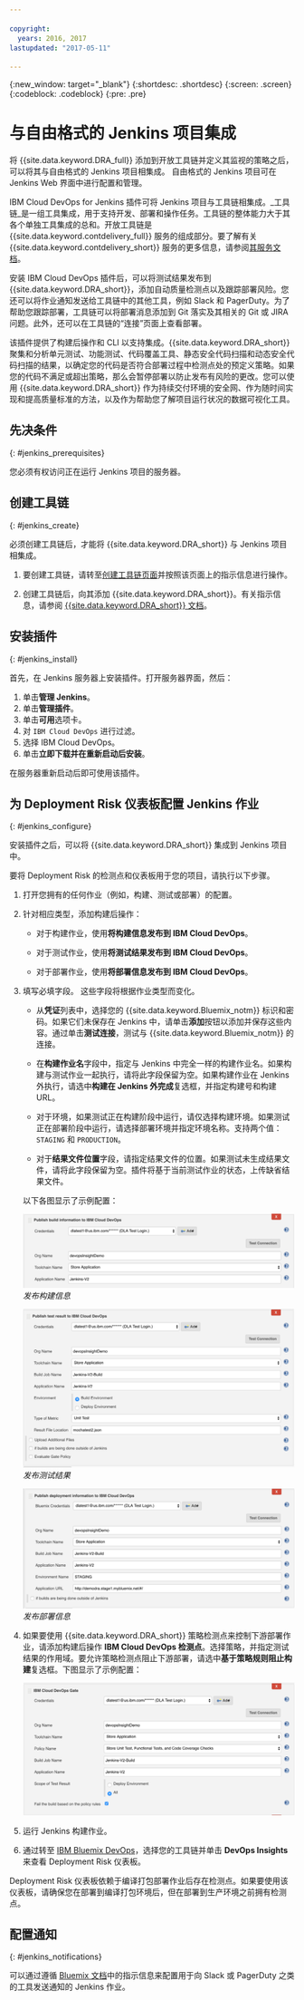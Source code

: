 ```yaml
---

copyright:
  years: 2016, 2017
lastupdated: "2017-05-11"

---
```


{:new_window: target="_blank"}
{:shortdesc: .shortdesc}
{:screen: .screen}
{:codeblock: .codeblock}
{:pre: .pre}

# 与自由格式的 Jenkins 项目集成

将 {{site.data.keyword.DRA_full}} 添加到开放工具链并定义其监视的策略之后，可以将其与自由格式的 Jenkins 项目相集成。
自由格式的 Jenkins 项目可在 Jenkins Web 界面中进行配置和管理。 

IBM Cloud DevOps for Jenkins 插件可将 Jenkins 项目与工具链相集成。_工具链_是一组工具集成，用于支持开发、部署和操作任务。工具链的整体能力大于其各个单独工具集成的总和。开放工具链是 {{site.data.keyword.contdelivery_full}} 服务的组成部分。要了解有关 {{site.data.keyword.contdelivery_short}} 服务的更多信息，请参阅[其服务文档](https://console.ng.bluemix.net/docs/services/ContinuousDelivery/cd_about.html)。

安装 IBM Cloud DevOps 插件后，可以将测试结果发布到 {{site.data.keyword.DRA_short}}，添加自动质量检测点以及跟踪部署风险。您还可以将作业通知发送给工具链中的其他工具，例如 Slack 和 PagerDuty。为了帮助您跟踪部署，工具链可以将部署消息添加到 Git 落实及其相关的 Git 或 JIRA 问题。此外，还可以在工具链的“连接”页面上查看部署。 

该插件提供了构建后操作和 CLI 以支持集成。{{site.data.keyword.DRA_short}} 聚集和分析单元测试、功能测试、代码覆盖工具、静态安全代码扫描和动态安全代码扫描的结果，以确定您的代码是否符合部署过程中检测点处的预定义策略。如果您的代码不满足或超出策略，那么会暂停部署以防止发布有风险的更改。您可以使用 {{site.data.keyword.DRA_short}} 作为持续交付环境的安全网、作为随时间实现和提高质量标准的方法，以及作为帮助您了解项目运行状况的数据可视化工具。

## 先决条件
{: #jenkins_prerequisites}

您必须有权访问正在运行 Jenkins 项目的服务器。

## 创建工具链
{: #jenkins_create}

必须创建工具链后，才能将 {{site.data.keyword.DRA_short}} 与 Jenkins 项目相集成。 

1. 要创建工具链，请转至[创建工具链页面](https://console.ng.bluemix.net/devops/create)并按照该页面上的指示信息进行操作。 

2. 创建工具链后，向其添加 {{site.data.keyword.DRA_short}}。有关指示信息，请参阅 [{{site.data.keyword.DRA_short}} 文档](https://console.ng.bluemix.net/docs/services/DevOpsInsights/index.html)。 

## 安装插件
{: #jenkins_install}

首先，在 Jenkins 服务器上安装插件。打开服务器界面，然后：

1. 单击**管理 Jenkins**。
2. 单击**管理插件**。 
3. 单击**可用**选项卡。
4. 对 `IBM Cloud DevOps` 进行过滤。 
5. 选择 IBM Cloud DevOps。
6. 单击**立即下载并在重新启动后安装**。 

在服务器重新启动后即可使用该插件。  

## 为 Deployment Risk 仪表板配置 Jenkins 作业
{: #jenkins_configure}

安装插件之后，可以将 {{site.data.keyword.DRA_short}} 集成到 Jenkins 项目中。 

要将 Deployment Risk 的检测点和仪表板用于您的项目，请执行以下步骤。

1. 打开您拥有的任何作业（例如，构建、测试或部署）的配置。

2. 针对相应类型，添加构建后操作：

   * 对于构建作业，使用**将构建信息发布到 IBM Cloud DevOps**。
   
   * 对于测试作业，使用**将测试结果发布到 IBM Cloud DevOps**。
   
   * 对于部署作业，使用**将部署信息发布到 IBM Cloud DevOps**。
   
3. 填写必填字段。
这些字段将根据作业类型而变化。 

   * 从**凭证**列表中，选择您的 {{site.data.keyword.Bluemix_notm}} 标识和密码。如果它们未保存在 Jenkins 中，请单击**添加**按钮以添加并保存这些内容。通过单击**测试连接**，测试与 {{site.data.keyword.Bluemix_notm}} 的连接。
   
   * 在**构建作业名**字段中，指定与 Jenkins 中完全一样的构建作业名。如果构建与测试作业一起执行，请将此字段保留为空。如果构建作业在 Jenkins 外执行，请选中**构建在 Jenkins 外完成**复选框，并指定构建号和构建 URL。
   
   * 对于环境，如果测试正在构建阶段中运行，请仅选择构建环境。如果测试正在部署阶段中运行，请选择部署环境并指定环境名称。支持两个值：`STAGING` 和 `PRODUCTION`。
   
   * 对于**结果文件位置**字段，请指定结果文件的位置。如果测试未生成结果文件，请将此字段保留为空。插件将基于当前测试作业的状态，上传缺省结果文件。

   以下各图显示了示例配置：
   
   ![上传构建信息](images/Upload-Build-Info.png "将构建信息发布到 DRA")
   _发布构建信息_
   
   ![上传测试结果](images/Upload-Test-Result.png "将测试结果发布到 DRA")
   _发布测试结果_
   
   ![上传部署信息](images/Upload-Deployment-Info.png "将部署信息发布到 DRA")
   _发布部署信息_

4. 如果要使用 {{site.data.keyword.DRA_short}} 策略检测点来控制下游部署作业，请添加构建后操作 **IBM Cloud DevOps 检测点**。选择策略，并指定测试结果的作用域。要允许策略检测点阻止下游部署，请选中**基于策略规则阻止构建**复选框。下图显示了示例配置：

    ![DevOps Insights 检测点](images/DRA-Gate.png "DevOps Insights 检测点")

5. 运行 Jenkins 构建作业。

6. 通过转至 [IBM Bluemix DevOps](https://console.ng.bluemix.net/devops)，选择您的工具链并单击 **DevOps Insights** 来查看 Deployment Risk 仪表板。

Deployment Risk 仪表板依赖于编译打包部署作业后存在检测点。如果要使用该仪表板，请确保您在部署到编译打包环境后，但在部署到生产环境之前拥有检测点。
    
## 配置通知
{: #jenkins_notifications}

可以通过遵循 [Bluemix 文档](https://console.ng.bluemix.net/docs/services/ContinuousDelivery/toolchains_integrations.html#jenkins)中的指示信息来配置用于向 Slack 或 PagerDuty 之类的工具发送通知的 Jenkins 作业。
